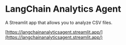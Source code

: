 # LangChain Analytics Agent
A Streamlit app that allows you to analyze CSV files.

[https://langchainanalyticsagent.streamlit.app/](https://langchainanalyticsagent.streamlit.app/)

